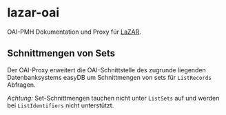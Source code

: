 # lazar-oai

OAI-PMH Dokumentation und Proxy für [LaZAR](http://lazar.gbv.de/).

## Schnittmengen von Sets

Der OAI-Proxy erweitert die OAI-Schnittstelle des zugrunde liegenden
Datenbanksystems easyDB um Schnittmengen von sets für `ListRecords` Abfragen.

*Achtung:* Set-Schnittmengen tauchen nicht unter `ListSets` auf und werden bei
`ListIdentifiers` nicht unterstützt.

